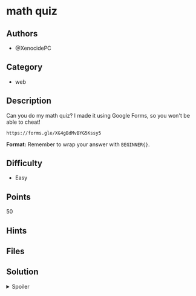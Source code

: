 # math quiz

## Authors
- @XenocidePC

## Category
- web

## Description

Can you do my math quiz? I made it using Google Forms, so you won't be able to cheat!

`https://forms.gle/XG4gBdMvBYG5Kssy5`

**Format:** Remember to wrap your answer with `BEGINNER{}`.


## Difficulty
- Easy

## Points
50

## Hints

## Files


## Solution
<details>
<summary>Spoiler</summary>

### Idea
Google Forms are very insecure

### Walkthrough
1. Attempt the quiz, until you get to a point where it starts getting difficult
2. Use inspect element (`CTRL+Shift+I` on Chrome) and search for the question text in the HTML
3. Find the answer near the question text as a string that is used for validation
4. Complete the quiz!

Note: Google Forms are so insecure to the point where it is actually possible to get the flag without starting the quiz (it's just in the page source)

### Flag
`BEGINNER{c0ngr4tuLatiOns_y0u_p4sS3d}`
</details>
